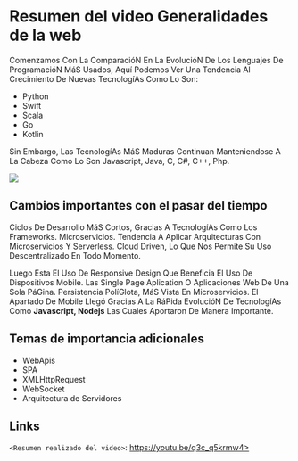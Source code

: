 # Resumen del video Generalidades de la web
Comenzamos Con La ComparacióN En La EvolucióN De Los Lenguajes De ProgramacióN MáS Usados, Aquí Podemos Ver Una Tendencia Al Crecimiento De Nuevas TecnologíAs Como Lo Son:
- Python 
- Swift
- Scala
- Go
- Kotlin

Sin Embargo, Las TecnologíAs MáS Maduras Continuan Manteniendose A La Cabeza Como Lo Son Javascript, Java, C, C#, C++, Php.

![](https://codigoonclick.com/wp-content/uploads/2018/02/mejores-lenguajes-de-programacion-2018.jpg)

## Cambios importantes con el pasar del tiempo
Ciclos De Desarrollo MáS Cortos, Gracias A TecnologíAs Como Los Frameworks. Microservicios. Tendencia A Aplicar Arquitecturas Con Microservicios Y Serverless. Cloud Driven, Lo Que Nos Permite Su Uso Descentralizado En Todo Momento.

Luego Esta El Uso De Responsive Design Que Beneficia El Uso De Dispositivos Mobile. Las Single Page Aplication O Aplicaciones Web De Una Sola PáGina. Persistencia PolíGlota, MáS Vista En Microservicios. El Apartado De Mobile Llegó Gracias A La RáPida EvolucióN De TecnologíAs Como **Javascript, Nodejs** Las Cuales Aportaron De Manera Importante.


## Temas de importancia adicionales

* WebApis
* SPA
* XMLHttpRequest
* WebSocket
* Arquitectura de Servidores

## Links

`<Resumen realizado del video>`: https://youtu.be/q3c_q5krmw4>
